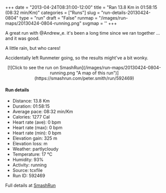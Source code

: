 +++
date = "2013-04-24T08:31:00-12:00"
title = "Ran 13.8 Km in 01:58:15 (08:32 min/Km)"
categories = ["Runs"]
slug = "run-details-20130424-0804"
type = "run"
draft = "False"
runmap = "/images/run-maps/20130424-0804-running.png"
svgmap = '<polyline points="1 56, 1 59, 2 60, 6 57, 10 53, 11 51, 17 48, 19 48, 24 50, 27 47, 28 45, 37 45, 41 45, 44 46, 50 50, 51 51, 56 54, 61 56, 65 57, 71 56, 73 55, 73 55, 79 54, 83 52, 89 53, 92 54, 96 52, 100 49, 98 44, 97 41, 98 44, 100 49, 98 51, 92 54, 89 53, 82 51, 79 54, 72 55, 67 56, 62 56, 55 54, 45 46, 42 45, 33 45, 28 45, 27 47, 24 50, 19 48, 15 49, 12 51, 2 60, 1 60, 1 58, 0 55, 3 57, 2 56, 2 56, 2 56, 3 56, 2 56, 2 57, 2 57, 3 57, 2 56, 3 57, 1 56">'
+++

A great run with @Andrew_e. it's been a long time since we ran together ...  and it was good. 

A little rain, but who cares!

Accidentally left Runmeter going, so the results might've a bit wonky. 

 

<!--more-->

<center>
[![Click to see the run on SmashRun](/images/run-maps/20130424-0804-running.png "A map of this run")](https://smashrun.com/peter.smith/run/592469)
</center>

#### Run details

* Distance: 13.8 Km
* Duration: 01:58:15
* Average pace: 08:32 min/Km
* Calories: 1277 Cal
* Heart rate (ave): 0 bpm
* Heart rate (max): 0 bpm
* Heart rate (min): 0 bpm
* Elevation gain: 325 m
* Elevation loss:  m
* Weather: partlycloudy
* Temperature: 17 &deg;C
* Humidity: 93%
* Activity: running
* Source: tcxfile
* Run ID: 592469

Full details at [SmashRun](https://smashrun.com/peter.smith/run/592469)